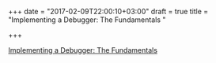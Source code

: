 +++
date = "2017-02-09T22:00:10+03:00"
draft = true
title = "Implementing a Debugger: The Fundamentals "

+++

<p><a href="https://backtrace.io/blog/debugger-internals">Implementing a Debugger: The Fundamentals </a></p>
